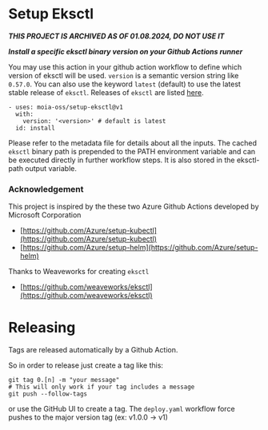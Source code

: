 # Setup Eksctl

***THIS PROJECT IS ARCHIVED AS OF 01.08.2024, DO NOT USE IT***

***Install a specific eksctl binary version on your Github Actions runner***

You may use this action in your github action workflow to define which version of eksctl will be used. `version` is a semantic version string like `0.57.0`. You can also use the keyword `latest` (default) to use the latest stable release of `eksctl`. Releases of `eksctl` are listed [here](https://github.com/weaveworks/eksctl/releases).

```
- uses: moia-oss/setup-eksctl@v1
  with:
    version: '<version>' # default is latest
  id: install
```

Please refer to the metadata file for details about all the inputs. The cached `eksctl` binary path is prepended to the PATH environment variable and can be executed directly in further workflow steps. It is also stored in the eksctl-path output variable.

### Acknowledgement

This project is inspired by the these two Azure Github Actions developed by Microsoft Corporation

* [https://github.com/Azure/setup-kubectl](https://github.com/Azure/setup-kubectl)
* [https://github.com/Azure/setup-helm](https://github.com/Azure/setup-helm)

Thanks to Weaveworks for creating `eksctl`

* [https://github.com/weaveworks/eksctl](https://github.com/weaveworks/eksctl)

# Releasing

Tags are released automatically by a Github Action.

So in order to release just create a tag like this:
```
git tag 0.[n] -m "your message"
# This will only work if your tag includes a message
git push --follow-tags
```

or use the GitHub UI to create a tag. The `deploy.yaml` workflow force pushes to the major version tag (ex: v1.0.0 -> v1)
